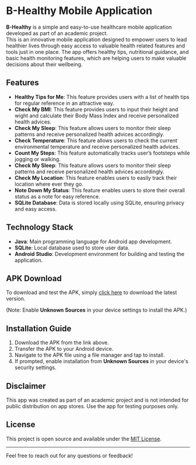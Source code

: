 # B-Healthy Mobile Application

**B-Healthy** is a simple and easy-to-use healthcare mobile application developed as part of an academic project. 	
This is an innovative mobile application designed to empower users to lead healthier lives  through easy access to valuable health related features and tools just in one place. 
The app offers healthy tips, nutritional guidance, and basic health monitoring features, which are helping users to make valuable decisions about their wellbeing.

## Features
- **Healthy Tips for Me**: This feature provides users with a list of health tips for regular reference in an attractive way. 
- **Check My BMI**: This feature provides users to input their height and wight and calculate their Body Mass Index and receive personalized health advices. 
- **Check My Sleep**: This feature allows users to monitor their sleep patterns and receive personalized health advices accordingly.
- **Check Temperature**: This feature allows users to check the current environmental temperature and receive personalized health advices. 
- **Count My Steps**: This feature automatically tracks user’s footsteps while jogging or walking.
- **Check My Sleep**: This feature allows users to monitor their sleep patterns and receive personalized health advices accordingly. 
- **Check My Location**: This feature enables users to easily track their location where ever they go.
- **Note Down My Status**: This feature enables users to store their overall status as a note for easy reference. 
- **SQLite Database**: Data is stored locally using SQLite, ensuring privacy and easy access.

## Technology Stack
- **Java**: Main programming language for Android app development.
- **SQLite**: Local database used to store user data.
- **Android Studio**: Development environment for building and testing the application.

## APK Download
To download and test the APK, simply [click here]([./path/to/B-Healthy.apk](https://github.com/Rashmika-Rodrigo/B-Healthy/raw/refs/heads/main/B-Healthy.apk)) to download the latest version.

(Note: Enable **Unknown Sources** in your device settings to install the APK.)

## Installation Guide
1. Download the APK from the link above.
2. Transfer the APK to your Android device.
3. Navigate to the APK file using a file manager and tap to install.
4. If prompted, enable installation from **Unknown Sources** in your device's security settings.

## Disclaimer
This app was created as part of an academic project and is not intended for public distribution on app stores. Use the app for testing purposes only.

## License
This project is open source and available under the [MIT License](https://opensource.org/licenses/MIT).

---

Feel free to reach out for any questions or feedback!
